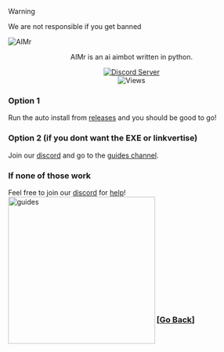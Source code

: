 > [!WARNING]
> We are not responsible if you get banned

![AIMr](https://external-content.duckduckgo.com/iu/?u=https://i.imgur.com/KREk0tS.gif)
<p align="center">AIMr is an ai aimbot written in python.</p>

<div align="center">
  <a href="https://discord.gg/AIMr">
    <img src="https://dcbadge.vercel.app/api/server/AIMr" alt="Discord Server"/>
  </a>

<br>

<img src="https://hits.seeyoufarm.com/api/count/incr/badge.svg?url=https%3A%2F%2Fgithub.com%2Fkbdevs%2Fai-aimbot&count_bg=%239279B5&title_bg=%23555555&icon=&icon_color=%23FFFFFF&title=Views&edge_flat=false" alt="Views"/>

</div>

### Option 1
Run the auto install from [releases](https://github.com/ai-aimbot/AIMr/releases/tag/Launcher) and you should be good to go! <br>
### Option 2 (if you dont want the EXE or linkvertise)
Join our [discord](https://discord.gg/AIMr) and go to the [guides channel](https://discord.com/channels/1191468194490241075/1191799494031982592).
### If none of those work
Feel free to join our [discord](https://discord.gg/AIMr) for [help](https://discord.com/channels/1191468194490241075/1191470814000857179)!
<br>
<img src="https://github.com/ai-aimbot/AIMr/assets/86767129/0f0a33ab-cf6c-48ae-98c0-c1b482b494d7" alt="guides" align="left" height="300px">

<br>
<br>
<br>
<br>
<br>
<br>
<br>
<br>
<br>
<br>
<br>
<br>

### \[[Go Back](https://github.com/ai-aimbot/AIMr/)\] 
